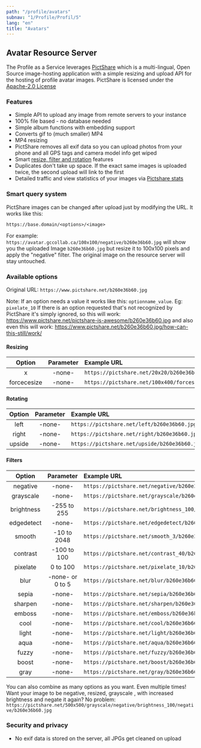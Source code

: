 ```yaml
---
path: "/profile/avatars"
subnav: "1/Profile/Profil/5"
lang: "en"
title: "Avatars"
---
```


<helmet>
<title> Profile - Avatars</title>
</helmet>

## Avatar Resource Server

The Profile as a Service leverages [PictShare](https://github.com/chrisiaut/pictshare) which is a multi-lingual, Open Source image-hosting application with a simple resizing and upload API for the hosting of profile avatar images.  PictShare is licensed under the [Apache-2.0 License](https://github.com/chrisiaut/pictshare/blob/master/LICENSE)

### Features

* Simple API to upload any image from remote servers to your instance
* 100% file based - no database needed
* Simple album functions with embedding support
* Converts gif to (much smaller) MP4
* MP4 resizing
* PictShare removes all exif data so you can upload photos from your phone and all GPS tags and camera model info get wiped
* Smart [resize, filter and rotation](#smart-query-system) features
* Duplicates don't take up space. If the exact same images is uploaded twice, the second upload will link to the first
* Detailed traffic and view statistics of your images via [Pictshare stats](https://github.com/chrisiaut/pictshare_stats)

### Smart query system

PictShare images can be changed after upload just by modifying the URL. It works like this:

`https://base.domain/<options>/<image>`

For example: `https://avatar.gccollab.ca/100x100/negative/b260e36b60.jpg` will show you the uploaded Image `b260e36b60.jpg` but resize it to 100x100 pixels and apply the "negative" filter. The original image on the resource server will stay untouched.

### Available options

Original URL: `https://www.pictshare.net/b260e36b60.jpg`

Note: If an option needs a value it works like this: `optionname_value`. Eg: `pixelate_10`
If there is an option requested that's not recognized by PictShare it's simply ignored, so this will work: https://www.pictshare.net/pictshare-is-awesome/b260e36b60.jpg and also even this will work: https://www.pictshare.net/b260e36b60.jpg/how-can-this-still/work/

#### Resizing

| Option | Parameter | Example URL
| :---: | :---: | :--- |
| <width>x<height>     |   -none-      |  `https://pictshare.net/20x20/b260e36b60.jpg`  |
| forcecesize | -none- | `https://pictshare.net/100x400/forcesize/b260e36b60.jpg `|


#### Rotating

|        Option        |   Parameter   |  Example URL |
| :---: | :---: | :---|
| left    | -none-  |  `https://pictshare.net/left/b260e36b60.jpg` |
| right  | -none-   |  `https://pictshare.net/right/b260e36b60.jpg` |
| upside |  -none-  |  `https://pictshare.net/upside/b260e36b60.jpg`  |

#### Filters

|        Option        |   Parameter      |  Example URL |
| :---: | :---: | :---|
|      negative        |      -none-      |  `https://pictshare.net/negative/b260e36b60.jpg`          |
|      grayscale       |      -none-      |  `https://pictshare.net/grayscale/b260e36b60.jpg`         |
|      brightness      |   -255 to 255    |  `https://pictshare.net/brightness_100/b260e36b60.jpg`    |
|      edgedetect      |      -none-      |  `https://pictshare.net/edgedetect/b260e36b60.jpg`        |
|       smooth         |   -10 to 2048    |  `https://pictshare.net/smooth_3/b260e36b60.jpg`          |
|       contrast       |   -100 to 100    |  `https://pictshare.net/contrast_40/b260e36b60.jpg`       |
|       pixelate       |     0 to 100     |  `https://pictshare.net/pixelate_10/b260e36b60.jpg`       |
|        blur          | -none- or 0 to 5 |  `https://pictshare.net/blur/b260e36b60.jpg`              |
|        sepia         |      -none-      |  `https://pictshare.net/sepia/b260e36b60.jpg`             |
|       sharpen        |      -none-      |  `https://pictshare.net/sharpen/b260e36b60.jpg`           |
|       emboss         |      -none-      |  `https://pictshare.net/emboss/b260e36b60.jpg`            |
|        cool          |      -none-      |  `https://pictshare.net/cool/b260e36b60.jpg`              |
|        light         |      -none-      |  `https://pictshare.net/light/b260e36b60.jpg`            |
|        aqua          |      -none-      |  `https://pictshare.net/aqua/b260e36b60.jpg`              |
|        fuzzy         |      -none-      |  `https://pictshare.net/fuzzy/b260e36b60.jpg`            |
|        boost         |      -none-      |  `https://pictshare.net/boost/b260e36b60.jpg`           |
|        gray          |      -none-      |  `https://pictshare.net/gray/b260e36b60.jpg`              |

You can also combine as many options as you want. Even multiple times! Want your image to be negative, resized, grayscale , with increased brightness and negate it again? No problem: `https://pictshare.net/500x500/grayscale/negative/brightness_100/negative/b260e36b60.jpg`


### Security and privacy

* No exif data is stored on the server, all JPGs get cleaned on upload